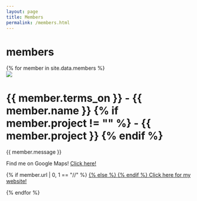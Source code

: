 ```yaml
---
layout: page
title: Members
permalink: /members.html
---
```


# members

<div class="row">
{% for member in site.data.members %}
	<div class="col-md-4">
		<img src="http://mappy.dali.dartmouth.edu/{{ member.iconUrl }}" class="memberpic img-circle">
		<h1>
			{{ member.terms_on }} - {{ member.name }}
			{% if member.project != "" %}
			- {{ member.project }}
			{% endif %}
		</h1>
		<p>{{ member.message }}</p>
		<p>
			Find me on Google Maps!
			<a href="https://www.google.com/maps/@{{ member.lat_long | join: "," }}"> 
				Click here!
			</a>
		</p>
		<p>
			{% if member.url | 0, 1 == "//" %}
			<a href="http://{{ member.url | 2,-1 }}">
			{% else %}
			<a href="{{ member.url }}">
			{% endif %}
				Click here for my website!
			</a>
		</p>
	</div>
{% endfor %}
</div>